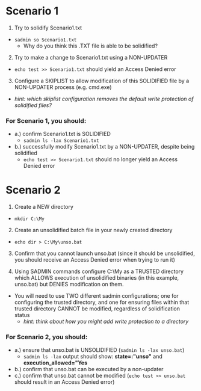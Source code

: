 
# Scenario 1

1. Try to solidify Scenario1.txt
* `sadmin so Scenario1.txt`
  * Why do you think this .TXT file is able to be solidified?

2. Try to make a change to Scenario1.txt using a NON-UPDATER
* `echo test >> Scenario1.txt` should yield an Access Denied error

3. Configure a SKIPLIST to allow modification of this SOLIDIFIED file by a NON-UPDATER process (e.g. cmd.exe)
  * *hint: which skiplist configuration removes the default write protection of solidified files?*

### For Scenario 1, you should:
* a.) confirm Scenario1.txt is SOLIDIFIED
  * `sadmin ls -lax Scenario1.txt`
* b.) successfully modify Scenario1.txt by a NON-UPDATER, despite being solidified
  * `echo test >> Scenario1.txt` should no longer yield an Access Denied error





# Scenario 2

1. Create a NEW directory
* `mkdir C:\My`

2. Create an unsolidified batch file in your newly created directory
* `echo dir > C:\My\unso.bat`

3. Confirm that you cannot launch unso.bat (since it should be unsolidified, you should receive an Access Denied error when trying to run it)

4. Using SADMIN commands configure C:\My as a TRUSTED directory which ALLOWS execution of unsolidified binaries (in this example, unso.bat) but DENIES modification on them.
* You will need to use TWO different sadmin configurations; one for configuring the trusted directory, and one for ensuring files within that trusted directory CANNOT be modified, regardless of solidification status
  * *hint: think about how you might add write protection to a directory*

### For Scenario 2, you should:
* a.) ensure that unso.bat is UNSOLIDIFIED (`sadmin ls -lax unso.bat`)
  * `sadmin ls -lax` output should show: **state=:"unso"** and **execution_allowed="Yes**
* b.) confirm that unso.bat can be executed by a non-updater
* c.) confirm that unso.bat cannot be modified (`echo test >> unso.bat` should result in an Access Denied error)
